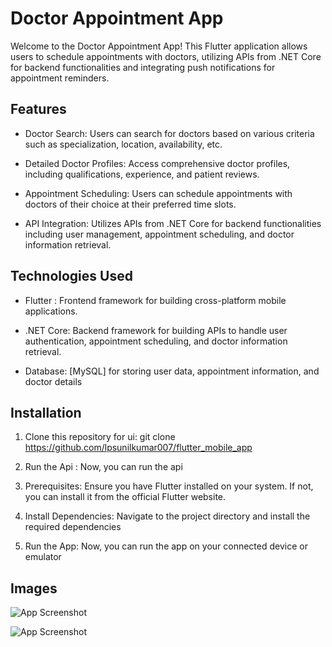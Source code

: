 
# Doctor Appointment App

Welcome to the Doctor Appointment App! This Flutter application allows users to schedule appointments with doctors, utilizing APIs from .NET Core for backend functionalities and integrating push notifications for appointment reminders.
## Features

* Doctor Search: Users can search for doctors based on various criteria such as specialization, location, availability, etc.

* Detailed Doctor Profiles: Access comprehensive doctor profiles, including qualifications, experience, and patient reviews.

* Appointment Scheduling: Users can schedule appointments with doctors of their choice at their preferred time slots.

* API Integration: Utilizes APIs from .NET Core for backend functionalities including user management, appointment scheduling, and doctor information retrieval.


## Technologies Used

* Flutter : Frontend framework for building cross-platform mobile applications.

* .NET Core: Backend framework for building APIs to handle user authentication, appointment scheduling, and doctor information retrieval.

* Database: [MySQL] for storing user data, appointment information, and doctor details


## Installation

1. Clone this repository for ui: git clone https://github.com/lpsunilkumar007/flutter_mobile_app

2. Run the Api : Now, you can run the api
3. Prerequisites: Ensure you have Flutter installed on your system. If not, you can install it from the official Flutter website.

4. Install Dependencies: Navigate to the project directory and install the required dependencies

5. Run the App: Now, you can run the app on your connected device or emulator

## Images 
![App Screenshot](https://i.imgur.com/qTKxt2f.png)

![App Screenshot](https://i.imgur.com/EKlFnx4.png)

